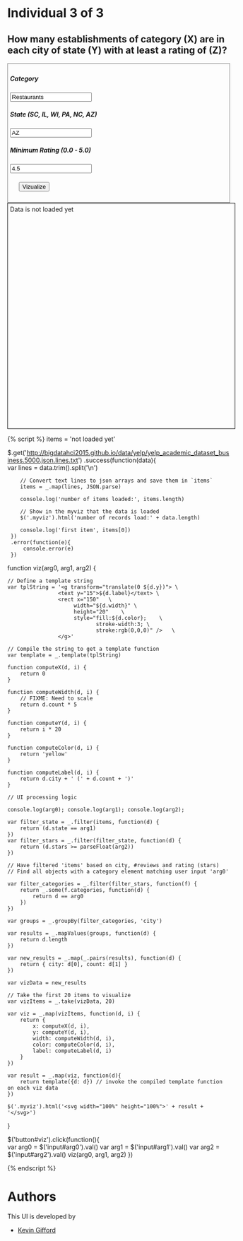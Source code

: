 
# Individual 3 of 3

## How many establishments of category (X) are in each city of state (Y) with at least a rating of (Z)?

<div style="border:1px grey solid; padding:5px;">
    <div><h5>Category</h5>
        <input id="arg0" type="text" value="Restaurants"/>
    </div>
    <div><h5>State (SC, IL, WI, PA, NC, AZ)</h5>
        <input id="arg1" type="text" value="AZ"/>
    </div>
    <div><h5>Minimum Rating (0.0 - 5.0)</h5>
        <input id="arg2" type="text" value="4.5"/>
    </div>    
    <div style="margin:20px;">
        <button id="viz">Vizualize</button>
    </div>
</div>

<div class="myviz" style="width:100%; height:500px; border: 1px black solid; padding: 5px;">
Data is not loaded yet
</div>

{% script %}
items = 'not loaded yet'

$.get('http://bigdatahci2015.github.io/data/yelp/yelp_academic_dataset_business.5000.json.lines.txt')
    .success(function(data){        
        var lines = data.trim().split('\n')

        // Convert text lines to json arrays and save them in `items`
        items = _.map(lines, JSON.parse)

        console.log('number of items loaded:', items.length)

        // Show in the myviz that the data is loaded
        $('.myviz').html('number of records load:' + data.length)

        console.log('first item', items[0])
     })
     .error(function(e){
         console.error(e)
     })

function viz(arg0, arg1, arg2) {    

    // Define a template string
    var tplString = '<g transform="translate(0 ${d.y})"> \
                    <text y="15">${d.label}</text> \
                    <rect x="150"   \
                         width="${d.width}" \
                         height="20"    \
                         style="fill:${d.color};    \
                                stroke-width:3; \
                                stroke:rgb(0,0,0)" />   \
                    </g>'

    // Compile the string to get a template function
    var template = _.template(tplString)

    function computeX(d, i) {
        return 0
    }

    function computeWidth(d, i) {        
        // FIXME: Need to scale
        return d.count * 5
    }

    function computeY(d, i) {
        return i * 20
    }

    function computeColor(d, i) {
        return 'yellow'
    }

    function computeLabel(d, i) {
        return d.city + ' (' + d.count + ')'
    }
   
    // UI processing logic

    console.log(arg0); console.log(arg1); console.log(arg2); 

    var filter_state = _.filter(items, function(d) {
        return (d.state == arg1)
    })
    var filter_stars = _.filter(filter_state, function(d) {
        return (d.stars >= parseFloat(arg2))
    })

    // Have filtered 'items' based on city, #reviews and rating (stars)
    // Find all objects with a category element matching user input 'arg0'

    var filter_categories = _.filter(filter_stars, function(f) {
        return _.some(f.categories, function(d) {
            return d == arg0
        })
    })

    var groups = _.groupBy(filter_categories, 'city')
 
    var results = _.mapValues(groups, function(d) {
        return d.length
    })

    var new_results = _.map(_.pairs(results), function(d) {
        return { city: d[0], count: d[1] }
    })

    var vizData = new_results

    // Take the first 20 items to visualize    
    var vizItems = _.take(vizData, 20)

    var viz = _.map(vizItems, function(d, i) {                
        return {
            x: computeX(d, i),
            y: computeY(d, i),
            width: computeWidth(d, i),
            color: computeColor(d, i),
            label: computeLabel(d, i)
        }
    })

    var result = _.map(viz, function(d){
        return template({d: d}) // invoke the compiled template function on each viz data
    })

    $('.myviz').html('<svg width="100%" height="100%">' + result + '</svg>')
}

$('button#viz').click(function(){    
    var arg0 = $('input#arg0').val()
    var arg1 = $('input#arg1').val()
    var arg2 = $('input#arg2').val()
    viz(arg0, arg1, arg2)
})  

{% endscript %}

# Authors

This UI is developed by
* [Kevin Gifford](http://github.com/kevinkgifford)


